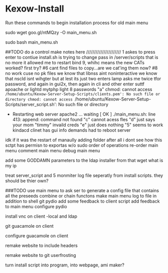 Kexow-Install
=============
Run these commands to begin installation process for old main menu



sudo wget goo.gl/ntMQzy -O main_menu.sh

sudo bash main_menu.sh



##TODO
do a control make notes here
//////////////////////
1 askes to press enter to contiue
install.sh is trying to change pass in /server/scripts that is no more
it allowed me to restart bind 9, whihc means the new CATs worked? first try?
#6 cant find files to copy...are we cat'ing them now?
#8 no work cuse no pk files
we know that libnss aint noninteractive
we know that nscld isnt wihgter but at lest its just two enters
lamp asks me twice tfor password, and again in gui2x, then again in cli and other enter suttf
apoache or lightd mytphp light 8 passwords
"a"
chmod: cannot access `/home/ubuntu/Kexow-Server-Setup-Scripts/clients.pem': No such file or directory
chmod: cannot access `/home/ubuntu/Kexow-Server-Setup-Scripts/server_script.sh': No such file or directory
 * Restarting web server apache2                                                                                     ... waiting                                                                                                 [ OK ]
./main_menu.sh: line 413: append: command not found
"c" cannot acess fles
"d" just says your mom
"timmy" invaild creds
"e" just does nothing
"5" seems to work kindacd 
clinet has gui info demands
had to reboot server










idk if it was the restart of manaully adding folder
after all  i dont see how this sctpt has permisn to exportas w/o sudo
order of operations
re-order main menu
comment main menu
debug main menu
 


add some GODDAMN parameters to the ldap installer from that wget what is my ip



treat server_script and 5 monmiter log file seperatly from install scripts. they should be thier own?

###TODO
use main menu to ask ser to generate a config file that contains all the preseeds
combine or chain functons
make main menu log to file in addition to shell
git pydio
add some feedback to client script
add feedback to main menu
configure pydio

install vnc on client -local and ldap

git guacamole on client

configure guacamole on client

remake website to include headers

remake website to git userfrosting

turn install script into program, into webpage, ami maker?



